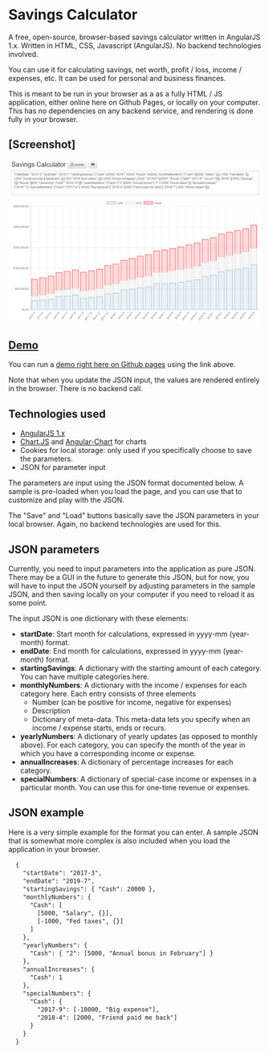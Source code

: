 # Savings Calculator

A free, open-source, browser-based savings calculator written in AngularJS 1.x. Written in HTML, CSS, Javascript (AngularJS). No backend technologies involved.

You can use it for calculating savings, net worth, profit / loss, income / expenses, etc. It can be used for personal and business finances.

This is meant to be run in your browser as a as a fully HTML / JS application, either online here on Github Pages, or locally on your computer. This has no dependencies on any backend service, and rendering is done fully in your browser.

## [Screenshot]

![Savings Calculator](screenshot.png "Screenshot of the Savings Calculator")

## [Demo](https://srs81.github.io/Savings-Calculator/calculator.html)

You can run a [demo right here on Github pages](https://srs81.github.io/Savings-Calculator/calculator.html) using the link above. 

Note that when you update the JSON input, the values are rendered entirely in the browser. There is no backend call. 

## Technologies used

* [AngularJS 1.x](https://angularjs.org/)
* [Chart.JS](http://www.chartjs.org/) and [Angular-Chart](http://jtblin.github.io/angular-chart.js/) for charts
* Cookies for local storage: only used if you specifically choose to save the parameters.
* JSON for parameter input

The parameters are input using the JSON format documented below. A sample is pre-loaded when you load the page, and you can use that to customize and play with the JSON.

The "Save" and "Load" buttons basically save the JSON parameters in your local browser. Again, no backend technologies are used for this.

## JSON parameters

Currently, you need to input parameters into the application as pure JSON. There may be a GUI in the future to generate this JSON, but for now, you will have to input the JSON yourself by adjusting parameters in the sample JSON, and then saving locally on your computer if you need to reload it as some point.

The input JSON is one dictionary with these elements:

* **startDate**: Start month for calculations, expressed in yyyy-mm (year-month) format.
* **endDate**: End month for calculations, expressed in yyyy-mm (year-month) format.
* **startingSavings**: A dictionary with the starting amount of each category. You can have multiple categories here.
* **monthlyNumbers**: A dictionary with the income / expenses for each category here. Each entry consists of three elements
	* Number (can be positive for income, negative for expenses)
	* Description
	* Dictionary of meta-data. This meta-data lets you specify when an income / expense starts, ends or recurs.
* **yearlyNumbers**: A dictionary of yearly updates (as opposed to monthly above). For each category, you can specify the month of the year in which you have a corresponding income or expense.
* **annualIncreases**: A dictionary of percentage increases for each category.
* **specialNumbers**: A dictionary of special-case income or expenses in a particular month. You can use this for one-time revenue or expenses.

## JSON example

Here is a very simple example for the format you can enter. A sample JSON that is somewhat more complex is also included when you load the application in your browser.

	  {
	    "startDate": "2017-3",
	    "endDate": "2019-7",
	    "startingSavings": { "Cash": 20000 },
	    "monthlyNumbers": {
	      "Cash": [
	        [5000, "Salary", {}],
	        [-1000, "Fed taxes", {}]
	      ]
	    },
	    "yearlyNumbers": {
	      "Cash": { "2": [5000, "Annual bonus in February"] }
	    },
	    "annualIncreases": {
	      "Cash": 1
	    },
	    "specialNumbers": {
	      "Cash": {
	        "2017-9": [-10000, "Big expense"],
	        "2018-4": [2000, "Friend paid me back"]
	      }
	    }
	  }
